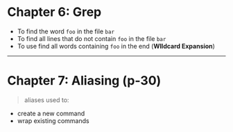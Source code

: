 # Chapter 6: Grep

- To find the word `foo` in the file `bar`
- To find all lines that do not contain `foo` in the file `bar`
- To use find all words containing `foo` in the end (**WIldcard Expansion**)
--------------

# Chapter 7: Aliasing (p-30)

> aliases used to:
 - create a new command
 - wrap existing commands

